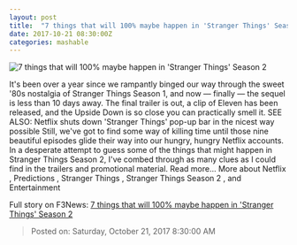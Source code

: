 ```yaml
---
layout: post
title:  "7 things that will 100% maybe happen in 'Stranger Things' Season 2"
date: 2017-10-21 08:30:00Z
categories: mashable
---
```


![7 things that will 100% maybe happen in 'Stranger Things' Season 2](https://i.amz.mshcdn.com/zt2BEOj-EDJbsLJiW3empvaqDpI=/1200x630/2017%2F10%2F20%2F31%2F0c581030617c478f8a8fbf883434c4a0.b6db5.jpg)

It's been over a year since we rampantly binged our way through the sweet '80s nostalgia of Stranger Things Season 1, and now — finally — the sequel is less than 10 days away. The final trailer is out, a clip of Eleven has been released, and the Upside Down is so close you can practically smell it. SEE ALSO: Netflix shuts down 'Stranger Things' pop-up bar in the nicest way possible Still, we've got to find some way of killing time until those nine beautiful episodes glide their way into our hungry, hungry Netflix accounts. In a desperate attempt to guess some of the things that might happen in Stranger Things Season 2, I've combed through as many clues as I could find in the trailers and promotional material. Read more... More about Netflix , Predictions , Stranger Things , Stranger Things Season 2 , and Entertainment


Full story on F3News: [7 things that will 100% maybe happen in 'Stranger Things' Season 2](http://www.f3nws.com/n/aWAEzF)

> Posted on: Saturday, October 21, 2017 8:30:00 AM
